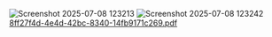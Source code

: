 ![Screenshot 2025-07-08 123213](https://github.com/user-attachments/assets/f910f822-2da1-458c-9539-d5be0d94a030)
![Screenshot 2025-07-08 123242](https://github.com/user-attachments/assets/a2f7e667-7ecb-447e-a903-edd8219ebdc5)
[8ff27f4d-4e4d-42bc-8340-14fb9171c269.pdf](https://github.com/user-attachments/files/21116402/8ff27f4d-4e4d-42bc-8340-14fb9171c269.pdf)
